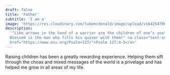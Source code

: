 ```yaml
---
draft: false
title: 'Father'
subtitle: 'I am a'
image: 'https://res.cloudinary.com/lukemcdonald/image/upload/v1642547067/lukemcdonald-com/luke-kids_x2fogk.jpg'
description:
  '"Like arrows in the hand of a warrior are the children of one’s youth.
  Blessed is the man who fills his quiver with them!" <a class="text-sm font-semibold tracking-wide uppercase text-primary-800"
  href="https://www.esv.org/Psalm+127/">Psalm 127:4-5</a>'
---
```


Raising children has been a greatly rewarding experience. Helping them sift
through the choas and mixed messages of the world is a privelage and has helped
me grow in all areas of my life.
